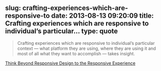 slug: crafting-experiences-which-are-responsive-to
date: 2013-08-13 09:20:09
title: Crafting experiences which are responsive to individual’s particular...
type: quote
---

> Crafting experiences which are responsive to individual’s particular context — what platform they are using, where they are using it and most of all what they want to accomplish — takes insight.

[Think Beyond Responsive Design to the Responsive Experience](http://www.cmswire.com/cms/customer-experience/think-beyond-responsive-design-to-the-responsive-experience-021808.php)
